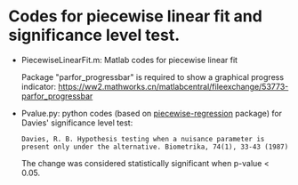 # Codes for piecewise linear fit and significance level test.

- PiecewiseLinearFit.m: Matlab codes for piecewise linear fit
  
  Package "parfor_progressbar" is required to show a graphical progress indicator:   https://ww2.mathworks.cn/matlabcentral/fileexchange/53773-parfor_progressbar

 
- Pvalue.py: python codes (based on [piecewise-regression](https://github.com/chasmani/piecewise-regression) package) for Davies' significance level test:
  <pre><code>Davies, R. B. Hypothesis testing when a nuisance parameter is present only under the alternative. Biometrika, 74(1), 33-43 (1987)</code></pre>
  The change was considered statistically significant when p-value < 0.05.
  
